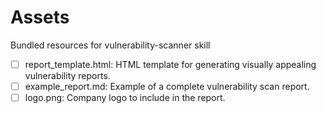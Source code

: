 # Assets

Bundled resources for vulnerability-scanner skill

- [ ] report_template.html: HTML template for generating visually appealing vulnerability reports.
- [ ] example_report.md: Example of a complete vulnerability scan report.
- [ ] logo.png: Company logo to include in the report.
